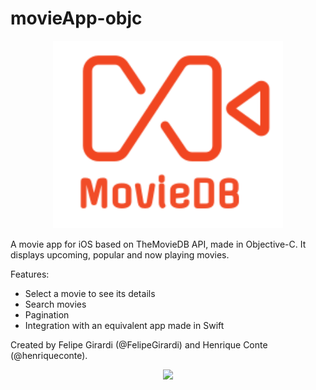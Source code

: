 # movieApp-objc

<p align="center"> 
<img src="MovieDB_Logo.png">
</p>


A movie app for iOS based on TheMovieDB API, made in Objective-C. It displays upcoming, popular and now playing movies.

Features:

- Select a movie to see its details
- Search movies
- Pagination
- Integration with an equivalent app made in Swift

Created by Felipe Girardi (@FelipeGirardi) and Henrique Conte (@henriqueconte).

<p align="center"> 
<img src="MovieAppGIF.gif">
</p>


